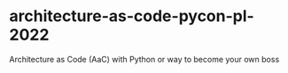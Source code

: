# architecture-as-code-pycon-pl-2022
Architecture as Code (AaC) with Python or way to become your own boss
